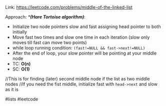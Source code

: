 Link: https://leetcode.com/problems/middle-of-the-linked-list

Approach:
*\*****(Hare Tortoise algorithm)***:
- Initialize two node pointers slow and fast assigning head pointer to both initially
- Move fast two times and slow one time in each iteration (slow only moves till fast can move two points) 
- while loop running condition: `(fast!=NULL && fast->next!=NULL)`
- After the end of loop, your slow pointer will be pointing at your middle node
- TC: **O(n)**
- SC: **O(1)**

//This is for finding (later) second middle node if the list as two middle nodes
//If you need the fist middle, initialize fast with `head->next` and slow as it is


#lists #leetcode 